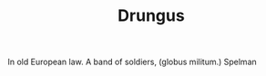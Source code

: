 ---
title: Drungus
letter: D
permalink: "/definitions/bld-drungus.html"
body: In old European law. A band of soldiers, (globus militum.) Spelman
published_at: '2018-07-07'
source: Black's Law Dictionary 2nd Ed (1910)
layout: post
---